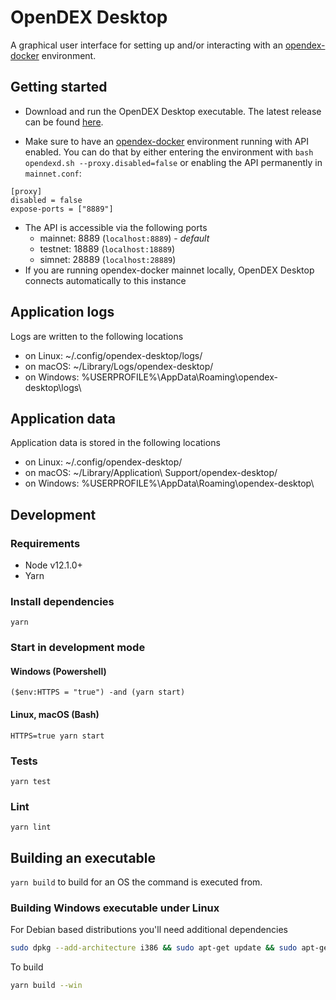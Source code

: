 # OpenDEX Desktop

A graphical user interface for setting up and/or interacting with an [opendex-docker](https://github.com/opendexnetwork/opendex-docker) environment.

## Getting started

- Download and run the OpenDEX Desktop executable. The latest release can be found [here](https://github.com/opendexnetwork/opendex-desktop/releases/latest).

- Make sure to have an [opendex-docker](https://github.com/opendexnetwork/opendex-docker) environment running with API enabled. You can do that by either entering the environment with `bash opendexd.sh --proxy.disabled=false` or enabling the API permanently in `mainnet.conf`:

```
[proxy]
disabled = false
expose-ports = ["8889"]
```

- The API is accessible via the following ports
  - mainnet: 8889 (`localhost:8889`) - _default_
  - testnet: 18889 (`localhost:18889`)
  - simnet: 28889 (`localhost:28889`)
- If you are running opendex-docker mainnet locally, OpenDEX Desktop connects automatically to this instance

## Application logs

Logs are written to the following locations

- on Linux: ~/.config/opendex-desktop/logs/
- on macOS: ~/Library/Logs/opendex-desktop/
- on Windows: %USERPROFILE%\AppData\Roaming\opendex-desktop\logs\

## Application data

Application data is stored in the following locations

- on Linux: ~/.config/opendex-desktop/
- on macOS: ~/Library/Application\ Support/opendex-desktop/
- on Windows: %USERPROFILE%\AppData\Roaming\opendex-desktop\

## Development

### Requirements

- Node v12.1.0+
- Yarn

### Install dependencies

`yarn`

### Start in development mode

#### Windows (Powershell)

`($env:HTTPS = "true") -and (yarn start)`

#### Linux, macOS (Bash)

`HTTPS=true yarn start`

### Tests

`yarn test`

### Lint

`yarn lint`

## Building an executable

`yarn build` to build for an OS the command is executed from.

### Building Windows executable under Linux

For Debian based distributions you'll need additional dependencies
```bash
sudo dpkg --add-architecture i386 && sudo apt-get update && sudo apt-get install wine wine32
```

To build
```bash
yarn build --win
```
